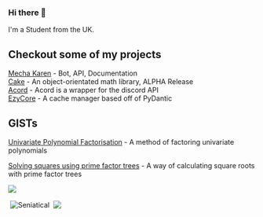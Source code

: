 ### Hi there 👋
I'm a Student from the UK.

## Checkout some of my projects
[Mecha Karen](https://mechakaren.xyz) - Bot, API, Documentation<br/>
[Cake](https://github.com/Seniatical/Cake) - An object-orientated math library, ALPHA Release<br/>
[Acord](https://github.com/Mecha-Karen/acord) - Acord is a wrapper for the discord API<br/>
[EzyCore](https://github.com/Seniatical) - A cache manager based off of PyDantic

## GISTs
[Univariate Polynomial Factorisation](https://gist.github.com/Seniatical/ebb3d897c2db18f7339cfd80e574c1de) - A method of factoring univariate polynomials

[Solving squares using prime factor trees](https://gist.github.com/Seniatical/a0faddae10918cf0b74c123731951013) - A way of calculating square roots with prime factor trees

![](https://komarev.com/ghpvc/?username=Seniatical)
<p>
  &nbsp;<img align="center" src="https://github-readme-stats.vercel.app/api?username=Seniatical&show_icons=true&locale=en&theme=dark" alt="Seniatical" />
  &nbsp;<img align="center", src="https://github-readme-stats.vercel.app/api/top-langs/?username=Seniatical&locale=en&theme=dark" />
</p>
